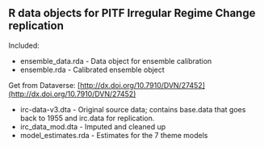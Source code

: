 R data objects for PITF Irregular Regime Change replication
-----

Included:

* ensemble_data.rda - Data object for ensemble calibration
* ensemble.rda - Calibrated ensemble object

Get from Dataverse: [http://dx.doi.org/10.7910/DVN/27452](http://dx.doi.org/10.7910/DVN/27452)

* irc-data-v3.dta - Original source data; contains base.data that goes back to 1955 and irc.data for replication.
* irc_data_mod.dta - Imputed and cleaned up
* model_estimates.rda - Estimates for the 7 theme models

